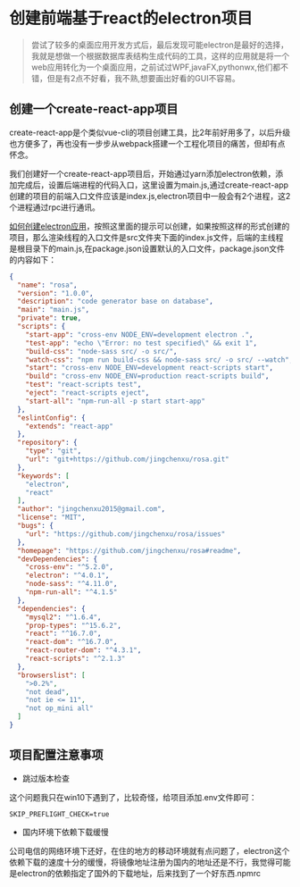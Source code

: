 # 创建前端基于react的electron项目

> 尝试了较多的桌面应用开发方式后，最后发现可能electron是最好的选择，我就是想做一个根据数据库表结构生成代码的工具，这样的应用就是将一个web应用转化为一个桌面应用，之前试过WPF,javaFX,pythonwx,他们都不错，但是有2点不好看，我不熟,想要画出好看的GUI不容易。

## 创建一个create-react-app项目

create-react-app是个类似vue-cli的项目创建工具，比2年前好用多了，以后升级也方便多了，再也没有一步步从webpack搭建一个工程化项目的痛苦，但却有点怀念。

我们创建好一个create-react-app项目后，开始通过yarn添加electron依赖，添加完成后，设置后端进程的代码入口，这里设置为main.js,通过create-react-app创建的项目的前端入口文件应该是index.js,electron项目中一般会有2个进程，这2个进程通过rpc进行通讯。

[如何创建electron应用](https://electronjs.org/docs/tutorial/first-app)，按照这里面的提示可以创建，如果按照这样的形式创建的项目，那么渲染线程的入口文件是src文件夹下面的index.js文件，后端的主线程是根目录下的main.js,在package.json设置默认的入口文件，package.json文件的内容如下：

````json
{
  "name": "rosa",
  "version": "1.0.0",
  "description": "code generator base on database",
  "main": "main.js",
  "private": true,
  "scripts": {
    "start-app": "cross-env NODE_ENV=development electron .",
    "test-app": "echo \"Error: no test specified\" && exit 1",
    "build-css": "node-sass src/ -o src/",
    "watch-css": "npm run build-css && node-sass src/ -o src/ --watch",
    "start": "cross-env NODE_ENV=development react-scripts start",
    "build": "cross-env NODE_ENV=production react-scripts build",
    "test": "react-scripts test",
    "eject": "react-scripts eject",
    "start-all": "npm-run-all -p start start-app"
  },
  "eslintConfig": {
    "extends": "react-app"
  },
  "repository": {
    "type": "git",
    "url": "git+https://github.com/jingchenxu/rosa.git"
  },
  "keywords": [
    "electron",
    "react"
  ],
  "author": "jingchenxu2015@gmail.com",
  "license": "MIT",
  "bugs": {
    "url": "https://github.com/jingchenxu/rosa/issues"
  },
  "homepage": "https://github.com/jingchenxu/rosa#readme",
  "devDependencies": {
    "cross-env": "^5.2.0",
    "electron": "^4.0.1",
    "node-sass": "^4.11.0",
    "npm-run-all": "^4.1.5"
  },
  "dependencies": {
    "mysql2": "^1.6.4",
    "prop-types": "^15.6.2",
    "react": "^16.7.0",
    "react-dom": "^16.7.0",
    "react-router-dom": "^4.3.1",
    "react-scripts": "^2.1.3"
  },
  "browserslist": [
    ">0.2%",
    "not dead",
    "not ie <= 11",
    "not op_mini all"
  ]
}

````

## 项目配置注意事项

- 跳过版本检查

这个问题我只在win10下遇到了，比较奇怪，给项目添加.env文件即可：

````
SKIP_PREFLIGHT_CHECK=true
````

- 国内环境下依赖下载缓慢

公司电信的网络环境下还好，在住的地方的移动环境就有点问题了，electron这个依赖下载的速度十分的缓慢，将镜像地址注册为国内的地址还是不行，我觉得可能是electron的依赖指定了国外的下载地址，后来找到了一个好东西.npmrc






